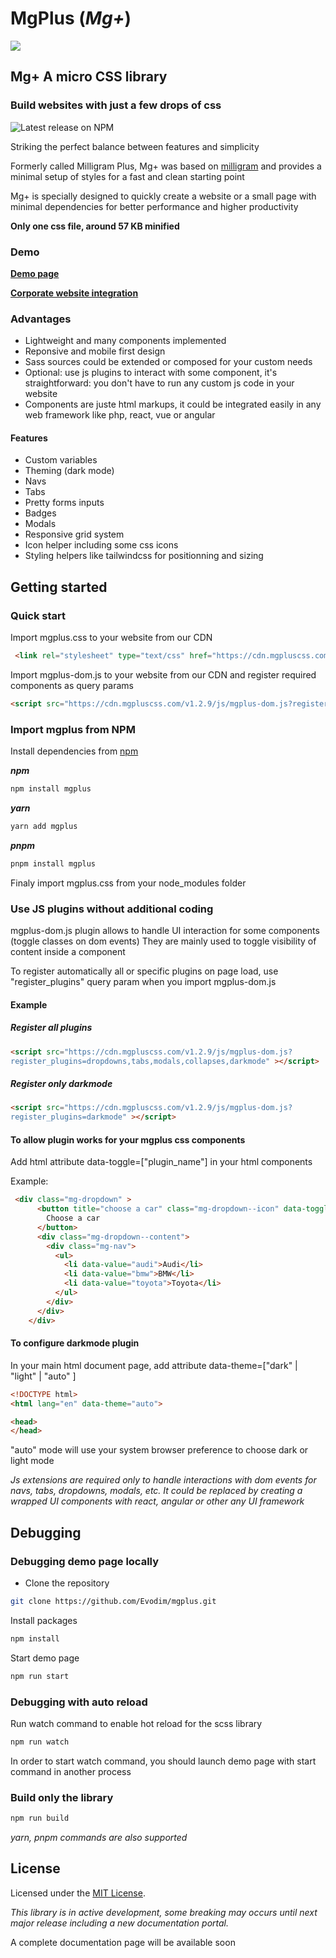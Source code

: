 # MgPlus (*Mg+*)

![](/demp/images/logo.svg)

## Mg+ A micro CSS library

### Build websites with just a few drops of css

![Latest release on NPM](https://img.shields.io/npm/v/mgplus)

Striking the perfect balance between features and simplicity

Formerly called Milligram Plus, Mg+ was based on [milligram](https://github.com/milligram/milligram) and provides a minimal setup of styles for a fast and clean starting point

Mg+ is specially designed to quickly create a website or a small page with minimal dependencies for better performance and higher productivity

****Only one css file, around 57 KB minified****

### Demo

**[Demo page](https://demo.mgpluscss.com)**

**[Corporate website integration](https://www.evodim.com)**

### Advantages

* Lightweight and many components implemented
* Reponsive and mobile first design
* Sass sources could be extended or composed for your custom needs
* Optional: use js plugins to interact with some component, it's straightforward: you don't have to run any custom js code in your website
* Components are juste html markups, it could be integrated easily in any web framework like php, react, vue or angular

#### Features

* Custom variables
* Theming (dark mode)
* Navs
* Tabs
* Pretty forms inputs
* Badges
* Modals
* Responsive grid system
* Icon helper including some css icons
* Styling helpers like tailwindcss for positionning and sizing

## Getting started

### Quick start

Import mgplus.css to your website from our CDN

```html
 <link rel="stylesheet" type="text/css" href="https://cdn.mgpluscss.com/v1.2.9/css/mgplus.css" />
```

Import mgplus-dom.js to your website from our CDN and register required components as query params

```html
<script src="https://cdn.mgpluscss.com/v1.2.9/js/mgplus-dom.js?register_plugins=dropdowns,tabs,modals,collapses,darkmode"></script>
```

### Import mgplus from NPM

Install dependencies from [npm](https://www.npmjs.com/package/mgplus)

***npm***

```sh
npm install mgplus
```

***yarn***

```sh
yarn add mgplus
```

***pnpm***

```sh
pnpm install mgplus
```

Finaly import mgplus.css from your node_modules folder

### Use JS plugins without additional coding

mgplus-dom.js plugin allows to handle UI interaction for some components (toggle classes on dom events)
They are mainly used to toggle visibility of content inside a component

To register automatically all or specific plugins on page load, use "register_plugins"  query param when you import mgplus-dom.js

#### Example

##### Register all plugins

```html
<script src="https://cdn.mgpluscss.com/v1.2.9/js/mgplus-dom.js?
register_plugins=dropdowns,tabs,modals,collapses,darkmode" ></script>
```

##### Register only darkmode

```html
<script src="https://cdn.mgpluscss.com/v1.2.9/js/mgplus-dom.js?
register_plugins=darkmode" ></script>
```

#### To allow plugin works for your mgplus css components

Add html attribute data-toggle=["plugin_name"] in your html components

Example:

```html
 <div class="mg-dropdown" >
      <button title="choose a car" class="mg-dropdown--icon" data-toggle="dropdown">
        Choose a car
      </button>
      <div class="mg-dropdown--content">
        <div class="mg-nav">
          <ul>
            <li data-value="audi">Audi</li>
            <li data-value="bmw">BMW</li>
            <li data-value="toyota">Toyota</li>
          </ul>
        </div>
      </div>
    </div>
```

#### To configure darkmode plugin

In your main html document page, add attribute data-theme=["dark" | "light" |  "auto" ]

```html
<!DOCTYPE html>
<html lang="en" data-theme="auto">

<head>
</head>
```

"auto" mode will use your system browser preference to choose dark or light mode

*Js extensions are required only to handle interactions with dom events for navs, tabs, dropdowns, modals, etc.
It could be replaced by creating a wrapped UI components with react, angular or other any UI framework*

## Debugging

### Debugging demo page locally

* Clone the repository

```sh
git clone https://github.com/Evodim/mgplus.git
```

Install packages

```sh
npm install
```

Start demo page
  
```sh
npm run start
```

### Debugging with auto reload

Run watch command to enable hot reload for the scss library

```sh
npm run watch
```

In order to start watch command, you should launch demo page with start command in another process

### Build only the library

```sh
npm run build
```

*yarn, pnpm commands are also supported*

## License

Licensed under the [MIT License](https://raw.githubusercontent.com/Evodim/mgplus/master/LICENSE).

*This library is in active development, some breaking may occurs until next major release including a new documentation portal.*

A complete documentation page will be available soon
